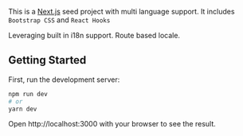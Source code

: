 This is a [Next.js](https://nextjs.org/) seed project with multi language support. It includes `Bootstrap CSS` and `React Hooks`

Leveraging built in i18n support. Route based locale.

## Getting Started

First, run the development server:

```bash
npm run dev
# or
yarn dev
```
Open http://localhost:3000 with your browser to see the result.